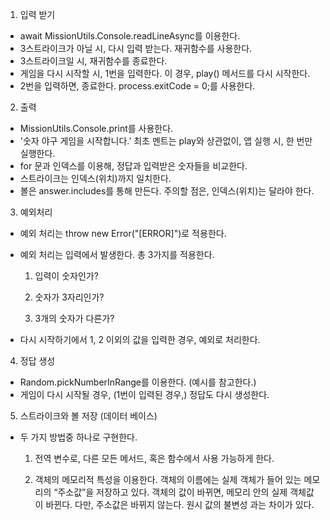 1. 입력 받기
- await MissionUtils.Console.readLineAsync를 이용한다.
- 3스트라이크가 아닐 시, 다시 입력 받는다. 재귀함수를 사용한다.
- 3스트라이크일 시, 재귀함수를 종료한다.
- 게임을 다시 시작할 시, 1번을 입력한다. 이 경우, play() 메서드를 다시 시작한다.
- 2번을 입력하면, 종료한다. process.exitCode = 0;를 사용한다.

2. 출력
- MissionUtils.Console.print를 사용한다.
- '숫자 야구 게임을 시작합니다.’ 최초 멘트는 play와 상관없이, 앱 실행 시, 한 번만 실행한다.
- for 문과 인덱스를 이용해, 정답과 입력받은 숫자들을 비교한다.
- 스트라이크는 인덱스(위치)까지 일치한다.
- 볼은 answer.includes를 통해 만든다. 주의할 점은, 인덱스(위치)는 달라야 한다.

3. 예외처리
- 예외 처리는 throw new Error("[ERROR]")로 적용한다.
- 예외 처리는 입력에서 발생한다. 총 3가지를 적용한다.
    
    1) 입력이 숫자인가?
    
    2) 숫자가 3자리인가?
    
    3) 3개의 숫자가 다른가?
    
- 다시 시작하기에서 1, 2 이외의 값을 입력한 경우, 예외로 처리한다.

4. 정답 생성
- Random.pickNumberInRange를 이용한다. (예시를 참고한다.)
- 게임이 다시 시작될 경우, (1번이 입력된 경우,) 정답도 다시 생성한다.

5. 스트라이크와 볼 저장 (데이터 베이스)
- 두 가지 방법중 하나로 구현한다.
    
    1) 전역 변수로, 다른 모든 메서드, 혹은 함수에서 사용 가능하게 한다.
    
    2) 객체의 메모리적 특성을 이용한다. 객체의 이름에는 실제 객체가 들어 있는 메모리의 “주소값”을 저장하고 있다. 객체의 값이 바뀌면, 메모리 안의 실제 객체값이 바뀐다. 다만, 주소값은 바뀌지 않는다. 원시 값의 불변성 과는 차이가 있다.